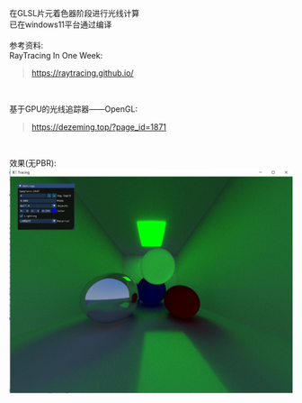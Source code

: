 在GLSL片元着色器阶段进行光线计算<br>
已在windows11平台通过编译<br><br>
参考资料:<br>
RayTracing In One Week:
>https://raytracing.github.io/
<br>

基于GPU的光线追踪器——OpenGL:
>https://dezeming.top/?page_id=1871
<br>

效果(无PBR):<br>
![image](Res.jpg)
